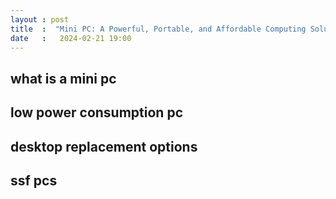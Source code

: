```yaml
---
layout : post
title  :  "Mini PC: A Powerful, Portable, and Affordable Computing Solution"
date   :   2024-02-21 19:00
---
```


## what is a mini pc

## low power consumption pc

## desktop replacement options

## ssf pcs
